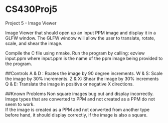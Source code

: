 # CS430Proj5
Project 5 - Image Viewer

Image Viewer that should open up an input PPM image and display it in a GLFW window.
The GLFW window will allow the user to translate, rotate, scale, and shear the image.

Compile the C file using nmake.
Run the program by calling: ezview input.ppm
where input.ppm is the name of the ppm image being provided to the program.

##Controls
A & D : Roates the image by 90 degree increments. 
W & S: Scale the image by 30% increments. 
Z & X: Shear the image by 30% increments 
Q & E: Translate the image in positive or negative X directions. 

##Known Problems
Non square images bug out and display incorrectly. 
Image types that are converted to PPM and not created as a PPM do not seem to work.   
	If the image is created as a PPM and not converted from another type before hand, it should display correctly, if the image is also a square. 
